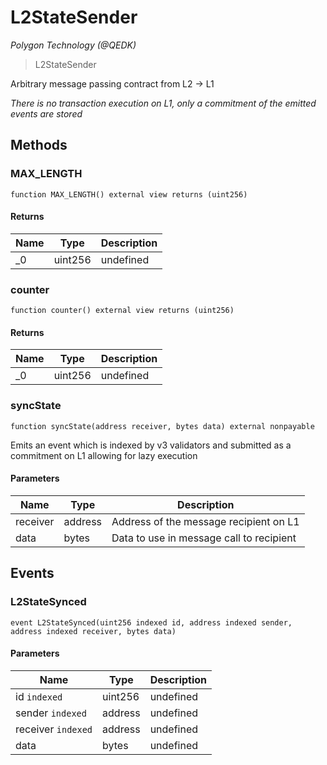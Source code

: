 # L2StateSender

*Polygon Technology (@QEDK)*

> L2StateSender

Arbitrary message passing contract from L2 -&gt; L1

*There is no transaction execution on L1, only a commitment of the emitted events are stored*

## Methods

### MAX_LENGTH

```solidity
function MAX_LENGTH() external view returns (uint256)
```






#### Returns

| Name | Type | Description |
|---|---|---|
| _0 | uint256 | undefined |

### counter

```solidity
function counter() external view returns (uint256)
```






#### Returns

| Name | Type | Description |
|---|---|---|
| _0 | uint256 | undefined |

### syncState

```solidity
function syncState(address receiver, bytes data) external nonpayable
```

Emits an event which is indexed by v3 validators and submitted as a commitment on L1 allowing for lazy execution



#### Parameters

| Name | Type | Description |
|---|---|---|
| receiver | address | Address of the message recipient on L1 |
| data | bytes | Data to use in message call to recipient |



## Events

### L2StateSynced

```solidity
event L2StateSynced(uint256 indexed id, address indexed sender, address indexed receiver, bytes data)
```





#### Parameters

| Name | Type | Description |
|---|---|---|
| id `indexed` | uint256 | undefined |
| sender `indexed` | address | undefined |
| receiver `indexed` | address | undefined |
| data  | bytes | undefined |



